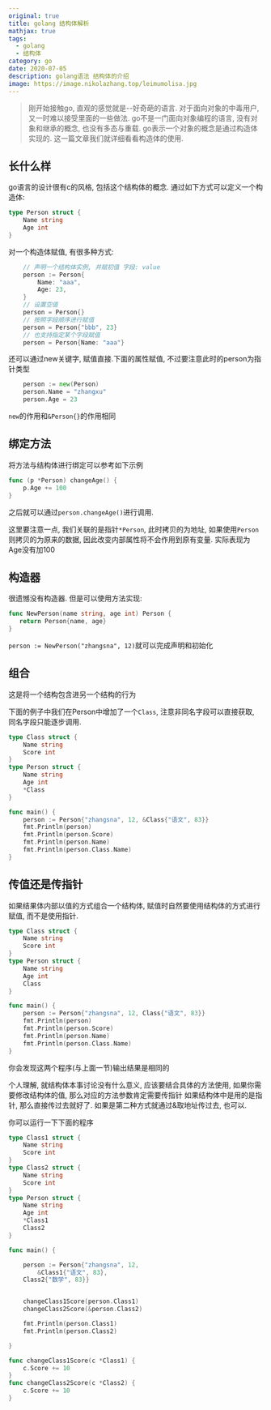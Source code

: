 ```yaml
---
original: true
title: golang 结构体解析
mathjax: true
tags:
  - golang
  - 结构体
category: go
date: 2020-07-05
description: golang语法 结构体的介绍
image: https://image.nikolazhang.top/leimumolisa.jpg
---
```


> 刚开始接触go, 直观的感觉就是--好奇葩的语言. 对于面向对象的中毒用户, 又一时难以接受里面的一些做法. go不是一门面向对象编程的语言, 没有对象和继承的概念, 也没有多态与重载. go表示一个对象的概念是通过构造体实现的. 这一篇文章我们就详细看看构造体的使用.

## 长什么样

go语言的设计很有c的风格, 包括这个结构体的概念.
通过如下方式可以定义一个构造体:

```go
type Person struct {
    Name string
    Age int
}
```

对一个构造体赋值, 有很多种方式:

```go
    // 声明一个结构体实例, 并赋初值 字段: value
    person := Person{
        Name: "aaa",
        Age: 23,
    }
    // 设置空值
    person = Person{}
    // 按照字段顺序进行赋值
    person = Person{"bbb", 23}
    // 也支持指定某个字段赋值
    person = Person{Name: "aaa"}
```

还可以通过new关键字, 赋值直接.下面的属性赋值, 不过要注意此时的person为指针类型

```go
    person := new(Person)
    person.Name = "zhangxu"
    person.Age = 23
```

`new`的作用和`&Person{}`的作用相同

## 绑定方法

将方法与结构体进行绑定可以参考如下示例

```go
func (p *Person) changeAge() {
    p.Age += 100
}

```

之后就可以通过`person.changeAge()`进行调用.

这里要注意一点, 我们关联的是指针`*Person`, 此时拷贝的为地址, 如果使用`Person`则拷贝的为原来的数据, 因此改变内部属性将不会作用到原有变量. 实际表现为Age没有加100

## 构造器

很遗憾没有构造器. 但是可以使用方法实现:

```go
func NewPerson(name string, age int) Person {
   return Person{name, age}
}
```

`person := NewPerson("zhangsna", 12)`就可以完成声明和初始化

## 组合

这是将一个结构包含进另一个结构的行为

下面的例子中我们在Person中增加了一个`Class`, 注意非同名字段可以直接获取, 同名字段只能逐步调用.
```go
type Class struct {
    Name string
    Score int
}
type Person struct {
    Name string
    Age int
    *Class
}

func main() {
    person := Person{"zhangsna", 12, &Class{"语文", 83}}
    fmt.Println(person)
    fmt.Println(person.Score)
    fmt.Println(person.Name)
    fmt.Println(person.Class.Name)
}

```

## 传值还是传指针

如果结果体内部以值的方式组合一个结构体, 赋值时自然要使用结构体的方式进行赋值, 而不是使用指针.

```go
type Class struct {
    Name string
    Score int
}
type Person struct {
    Name string
    Age int
    Class
}

func main() {
    person := Person{"zhangsna", 12, Class{"语文", 83}}
    fmt.Println(person)
    fmt.Println(person.Score)
    fmt.Println(person.Name)
    fmt.Println(person.Class.Name)
}

```

你会发现这两个程序(与上面一节)输出结果是相同的

个人理解, 就结构体本事讨论没有什么意义, 应该要结合具体的方法使用, 如果你需要修改结构体的值, 那么对应的方法参数肯定需要传指针
如果结构体中是用的是指针, 那么直接传过去就好了. 如果是第二种方式就通过&取地址传过去, 也可以.

你可以运行一下下面的程序

```go
type Class1 struct {
    Name string
    Score int
}
type Class2 struct {
    Name string
    Score int
}
type Person struct {
    Name string
    Age int
    *Class1
    Class2
}

func main() {

    person := Person{"zhangsna", 12,
        &Class1{"语文", 83},
    Class2{"数学", 83}}


    changeClass1Score(person.Class1)
    changeClass2Score(&person.Class2)

    fmt.Println(person.Class1)
    fmt.Println(person.Class2)

}

func changeClass1Score(c *Class1) {
    c.Score += 10
}
func changeClass2Score(c *Class2) {
    c.Score += 10
}

```
